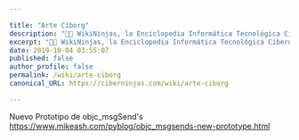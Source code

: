 ```yaml
---

title: "Arte Cíborg"
description: "👨‍💻 WikiNinjas, la Enciclopedia Informática Tecnológica Ciberninjas: Arte Cíborg"
excerpt: "👨‍💻 WikiNinjas, la Enciclopedia Informática Tecnológica Ciberninjas: Arte Cíborg"
date: 2019-10-04 03:55:07
published: false
author_profile: false
permalink: /wiki/arte-ciborg
canonical_URL: https://ciberninjas.com/wiki/arte-ciborg

---
```


Nuevo Prototipo de objc_msgSend's https://www.mikeash.com/pyblog/objc_msgsends-new-prototype.html